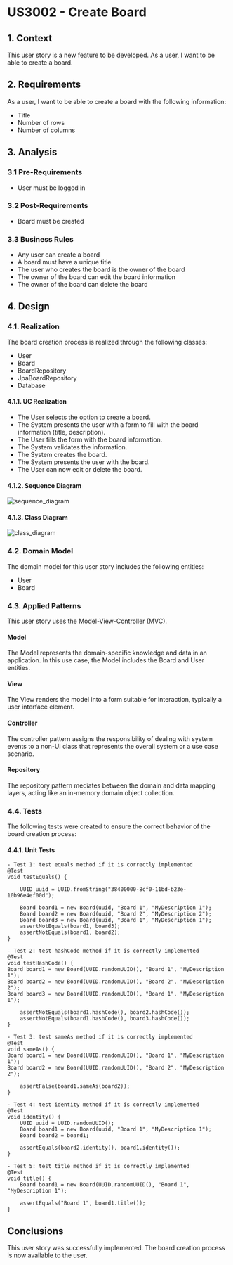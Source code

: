 # US3002 - Create Board

## 1. Context

This user story is a new feature to be developed. As a user, I want to be able to create a board.

## 2. Requirements

As a user, I want to be able to create a board with the following information:

- Title
- Number of rows
- Number of columns

## 3. Analysis

### 3.1 Pre-Requirements

- User must be logged in

### 3.2 Post-Requirements

- Board must be created

### 3.3 Business Rules

- Any user can create a board
- A board must have a unique title
- The user who creates the board is the owner of the board
- The owner of the board can edit the board information
- The owner of the board can delete the board

## 4. Design

### 4.1. Realization

The board creation process is realized through the following classes:

- User
- Board
- BoardRepository
- JpaBoardRepository
- Database

#### 4.1.1. UC Realization

- The User selects the option to create a board.
- The System presents the user with a form to fill with the board information (title, description).
- The User fills the form with the board information.
- The System validates the information.
- The System creates the board.
- The System presents the user with the board.
- The User can now edit or delete the board.

#### 4.1.2. Sequence Diagram

![sequence_diagram](/Users/joaosilva/IdeaProjects/sem4pi-22-23-1/docs/Sprint_C/US3002/Sequence-Diagram.png)

#### 4.1.3. Class Diagram

![class_diagram](/Users/joaosilva/IdeaProjects/sem4pi-22-23-1/docs/Sprint_C/US3002/Class-Diagram.png)

### 4.2. Domain Model

The domain model for this user story includes the following entities:

- User
- Board

### 4.3. Applied Patterns

This user story uses the Model-View-Controller (MVC).

#### Model

The Model represents the domain-specific knowledge and data in an application. In this use case, the Model includes the
Board and User entities.

#### View

The View renders the model into a form suitable for interaction, typically a user interface element.

#### Controller

The controller pattern assigns the responsibility of dealing with system events to a non-UI class that represents the
overall system or a use case scenario.

#### Repository

The repository pattern mediates between the domain and data mapping layers, acting like an in-memory domain object
collection.

### 4.4. Tests

The following tests were created to ensure the correct behavior of the board creation process:

#### 4.4.1. Unit Tests

    - Test 1: test equals method if it is correctly implemented
    @Test
    void testEquals() {

        UUID uuid = UUID.fromString("38400000-8cf0-11bd-b23e-10b96e4ef00d");

        Board board1 = new Board(uuid, "Board 1", "MyDescription 1");
        Board board2 = new Board(uuid, "Board 2", "MyDescription 2");
        Board board3 = new Board(uuid, "Board 1", "MyDescription 1");
        assertNotEquals(board1, board3);
        assertNotEquals(board1, board2);
    }
    
    - Test 2: test hashCode method if it is correctly implemented
    @Test
    void testHashCode() {
    Board board1 = new Board(UUID.randomUUID(), "Board 1", "MyDescription 1");
    Board board2 = new Board(UUID.randomUUID(), "Board 2", "MyDescription 2");
    Board board3 = new Board(UUID.randomUUID(), "Board 1", "MyDescription 1");

        assertNotEquals(board1.hashCode(), board2.hashCode());
        assertNotEquals(board1.hashCode(), board3.hashCode());
    }

    - Test 3: test sameAs method if it is correctly implemented
    @Test
    void sameAs() {
    Board board1 = new Board(UUID.randomUUID(), "Board 1", "MyDescription 1");
    Board board2 = new Board(UUID.randomUUID(), "Board 2", "MyDescription 2");

        assertFalse(board1.sameAs(board2));
    }

    - Test 4: test identity method if it is correctly implemented
    @Test
    void identity() {
        UUID uuid = UUID.randomUUID();
        Board board1 = new Board(uuid, "Board 1", "MyDescription 1");
        Board board2 = board1;

        assertEquals(board2.identity(), board1.identity());
    }
    
    - Test 5: test title method if it is correctly implemented
    @Test
    void title() {
        Board board1 = new Board(UUID.randomUUID(), "Board 1", "MyDescription 1");

        assertEquals("Board 1", board1.title());
    }

## Conclusions

This user story was successfully implemented. The board creation process is now available to the user.